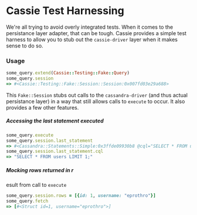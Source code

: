 # Cassie Test Harnessing

We're all trying to avoid overly integrated tests. When it comes to the persistance layer adapter, that can be tough. Cassie provides a simple test harness to allow you to stub out the `cassie-driver` layer when it makes sense to do so.

### Usage

```ruby
some_query.extend(Cassie::Testing::Fake::Query)
some_query.session
=> #<Cassie::Testing::Fake::Session::Session:0x007fd03e29a688>
```

This `Fake::Session` stubs out calls to the `cassandra-driver` (and thus actual persistance layer) in a way that still allows calls to `execute` to occur. It also provides a few other features.

##### Accessing the last statement executed

```ruby
some_query.execute
some_query.session.last_statement
=> #<Cassandra::Statements::Simple:0x3ffde09930b8 @cql="SELECT * FROM users LIMIT 1;" @params=[]>
some_query.session.last_statement.cql
=> "SELECT * FROM users LIMIT 1;"
```

##### Mocking rows returned in r
esult from call to `execute`

```ruby
some_query.session.rows = [{id: 1, username: "eprothro"}]
some_query.fetch
=> [#<Struct id=1, username="eprothro">]
```
